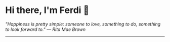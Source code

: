 <h1>Hi there, I'm Ferdi 👋</h1>

<p><em>
  "Happiness is pretty simple: someone to love, something to do, something to look forward to." — Rita Mae Brown
</em></p>

---
